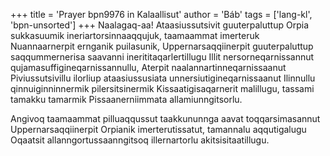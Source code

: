 +++
title = 'Prayer bpn9976 in Kalaallisut'
author = 'Báb'
tags = ['lang-kl', 'bpn-unsorted']
+++
Naalagaq-aa! Ataasiussutsivit guuterpaluttup Orpia sukkasuumik ineriartorsinnaaqqujuk, taamaammat imerteruk Nuannaarnerpit ernganik puilasunik, Uppernarsaqqiinerpit guuterpaluttup saqqummernerisa saavanni inerititaqarlertillugu Illit nersorneqarnissannut qujamasuffigineqarnissannullu, Aterpit naalannartinneqarnissaanut Piviussutsivillu ilorliup ataasiussusiata unnersiutigineqarnissaanut Ilinnullu qinnuiginninnermik pilersitsinermik Kissaatigisaqarnerit malillugu, tassami tamakku tamarmik Pissaanerniimmata allamiunngitsorlu. 

Angivoq taamaammat pilluaqqussut taakkununnga aavat toqqarsimasannut Uppernarsaqqiinerpit Orpianik imerterutissatut, tamannalu aqqutigalugu Oqaatsit allanngortussaanngitsoq illernartorlu akitsisitaatillugu.
